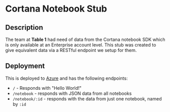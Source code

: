 # Cortana Notebook Stub

## Description

The team at **Table 1** had need of data from the Cortana notebook SDK which is only available at an Enterprise account level.  This stub was created to give equivalent data via a RESTful endpoint we setup for them.

## Deployment

This is deployed to [Azure](http://hackwars.azurewebsites.net) and has the following endpoints:

* `/` - Responds with "Hello World!"
* `/notebook` - responds with JSON data from all notebooks
* `/notebook/:id` - responds with the data from just one notebook, named by `:id`
